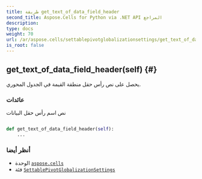 ```yaml
---
title: طريقة get_text_of_data_field_header
second_title: Aspose.Cells for Python via .NET API المراجع
description:
type: docs
weight: 70
url: /ar/aspose.cells/settablepivotglobalizationsettings/get_text_of_data_field_header/
is_root: false
---
```

##  get_text_of_data_field_header(self) {#}
يحصل على نص رأس حقل منطقة القيمة في الجدول المحوري.


###  عائدات

نص اسم رأس حقل البيانات


```python

def get_text_of_data_field_header(self):
    ...
```





###  أنظر أيضا
* الوحدة [`aspose.cells`](../../)
* فئة [`SettablePivotGlobalizationSettings`](/cells/python-net/ar/aspose.cells/settablepivotglobalizationsettings)
